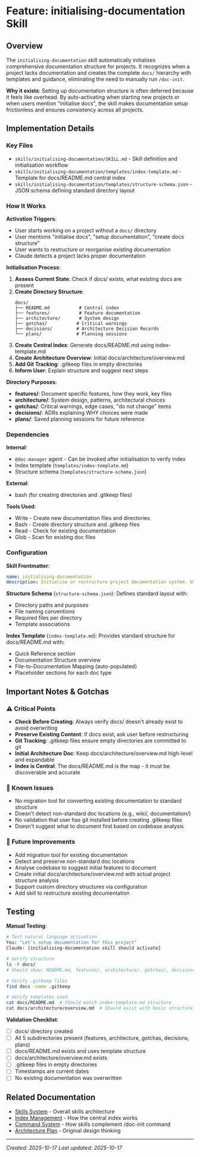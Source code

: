 # Feature: initialising-documentation Skill

## Overview

The `initialising-documentation` skill automatically initialises comprehensive documentation structure for projects. It recognizes when a project lacks documentation and creates the complete `docs/` hierarchy with templates and guidance, eliminating the need to manually run `/doc-init`.

**Why it exists**: Setting up documentation structure is often deferred because it feels like overhead. By auto-activating when starting new projects or when users mention "initialise docs", the skill makes documentation setup frictionless and ensures consistency across all projects.

## Implementation Details

### Key Files

- `skills/initialising-documentation/SKILL.md` - Skill definition and initialisation workflow
- `skills/initialising-documentation/templates/index-template.md` - Template for docs/README.md central index
- `skills/initialising-documentation/templates/structure-schema.json` - JSON schema defining standard directory layout

### How It Works

**Activation Triggers**:
- User starts working on a project without a `docs/` directory
- User mentions "initialise docs", "setup documentation", "create docs structure"
- User wants to restructure or reorganise existing documentation
- Claude detects a project lacks proper documentation

**Initialisation Process**:
1. **Assess Current State**: Check if docs/ exists, what existing docs are present
2. **Create Directory Structure**:
   ```
   docs/
   ├── README.md           # Central index
   ├── features/           # Feature documentation
   ├── architecture/       # System design
   ├── gotchas/           # Critical warnings
   ├── decisions/         # Architecture Decision Records
   └── plans/             # Planning sessions
   ```
3. **Create Central Index**: Generate docs/README.md using index-template.md
4. **Create Architecture Overview**: Initial docs/architecture/overview.md
5. **Add Git Tracking**: .gitkeep files in empty directories
6. **Inform User**: Explain structure and suggest next steps

**Directory Purposes**:
- **features/**: Document specific features, how they work, key files
- **architecture/**: System design, patterns, architectural choices
- **gotchas/**: Critical warnings, edge cases, "do not change" items
- **decisions/**: ADRs explaining WHY choices were made
- **plans/**: Saved planning sessions for future reference

### Dependencies

**Internal**:
- `@doc-manager` agent - Can be invoked after initialisation to verify index
- Index template (`templates/index-template.md`)
- Structure schema (`templates/structure-schema.json`)

**External**:
- bash (for creating directories and .gitkeep files)

**Tools Used**:
- Write - Create new documentation files and directories
- Bash - Create directory structure and .gitkeep files
- Read - Check for existing documentation
- Glob - Scan for existing doc files

### Configuration

**Skill Frontmatter**:
```yaml
name: initialising-documentation
description: Initialise or restructure project documentation system. Use when starting a new project, when user mentions "initialise docs", "setup documentation", "create docs structure", or when a project has no docs/ directory.
```

**Structure Schema** (`structure-schema.json`):
Defines standard layout with:
- Directory paths and purposes
- File naming conventions
- Required files per directory
- Template associations

**Index Template** (`index-template.md`):
Provides standard structure for docs/README.md with:
- Quick Reference section
- Documentation Structure overview
- File-to-Documentation Mapping (auto-populated)
- Placeholder sections for each doc type

## Important Notes & Gotchas

### ⚠️ Critical Points

- **Check Before Creating**: Always verify docs/ doesn't already exist to avoid overwriting
- **Preserve Existing Content**: If docs exist, ask user before restructuring
- **Git Tracking**: .gitkeep files ensure empty directories are committed to git
- **Initial Architecture Doc**: Keep docs/architecture/overview.md high-level and expandable
- **Index is Central**: The docs/README.md is the map - it must be discoverable and accurate

### 🐛 Known Issues

- No migration tool for converting existing documentation to standard structure
- Doesn't detect non-standard doc locations (e.g., wiki/, documentation/)
- No validation that user has git installed before creating .gitkeep files
- Doesn't suggest what to document first based on codebase analysis

### 🔄 Future Improvements

- Add migration tool for existing documentation
- Detect and preserve non-standard doc locations
- Analyse codebase to suggest initial features to document
- Create initial docs/architecture/overview.md with actual project structure analysis
- Support custom directory structures via configuration
- Add skill to restructure existing documentation

## Testing

**Manual Testing**:
```bash
# Test natural language activation
You: "Let's setup documentation for this project"
Claude: [initialising-documentation skill should activate]

# Verify structure
ls -R docs/
# Should show: README.md, features/, architecture/, gotchas/, decisions/, plans/

# Verify .gitkeep files
find docs -name .gitkeep

# Verify templates used
cat docs/README.md  # Should match index-template.md structure
cat docs/architecture/overview.md  # Should exist with basic structure
```

**Validation Checklist**:
- [ ] docs/ directory created
- [ ] All 5 subdirectories present (features, architecture, gotchas, decisions, plans)
- [ ] docs/README.md exists and uses template structure
- [ ] docs/architecture/overview.md exists
- [ ] .gitkeep files in empty directories
- [ ] Timestamps are current dates
- [ ] No existing documentation was overwritten

## Related Documentation

- [Skills System](./skills-system.md) - Overall skills architecture
- [Index Management](./index-management.md) - How the central index works
- [Command System](./command-system.md) - How skills complement /doc-init command
- [Architecture Plan](../plans/skills-architecture-v2.md) - Original design thinking

---
*Created: 2025-10-17*
*Last updated: 2025-10-17*
